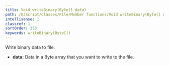 ```yaml
---
title: Void writeBinary(Byte[] data)
path: /EJScript/Classes/File/Member functions/Void writeBinary(Byte[] data)
intellisense: 1
classref: 1
sortOrder: 353
keywords: writeBinary(Byte[])
---
```


Write binary data to file.


* **data:** Data in a Byte array that you want to write to the file.


